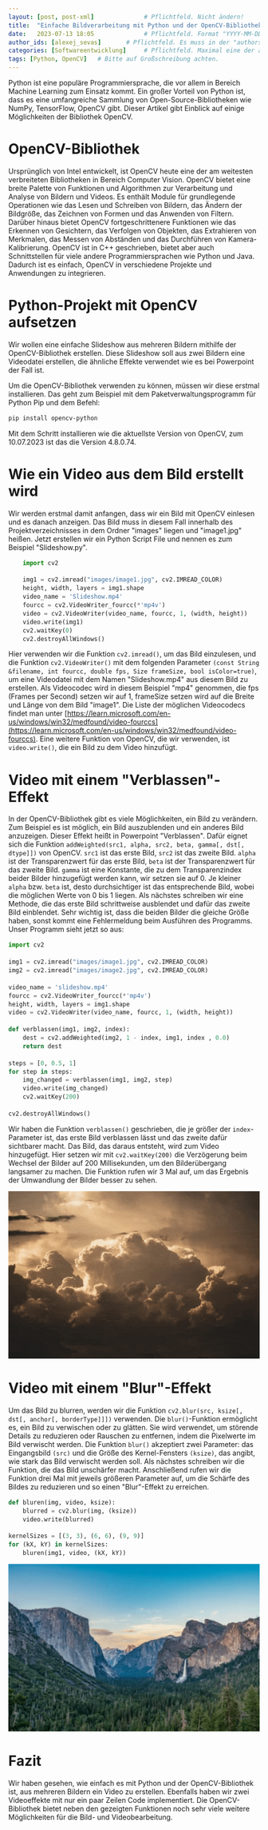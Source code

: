 ```yaml
---
layout: [post, post-xml]              # Pflichtfeld. Nicht ändern!
title:  "Einfache Bildverarbeitung mit Python und der OpenCV-Bibliothek"         # Pflichtfeld. Bitte einen Titel für den Blog Post angeben.
date:   2023-07-13 18:05              # Pflichtfeld. Format "YYYY-MM-DD HH:MM". Muss für Veröffentlichung in der Vergangenheit liegen. (Für Preview egal)
author_ids: [alexej_sevas]       # Pflichtfeld. Es muss in der "authors.yml" einen Eintrag mit diesen Namen geben.
categories: [Softwareentwicklung]     # Pflichtfeld. Maximal eine der angegebenen Kategorien verwenden.
tags: [Python, OpenCV]   # Bitte auf Großschreibung achten.
---
```



Python ist eine populäre Programmiersprache, die vor allem in Bereich Machine Learning zum Einsatz kommt.
Ein großer Vorteil von Python ist, dass es eine umfangreiche Sammlung von Open-Source-Bibliotheken wie NumPy, TensorFlow, OpenCV gibt.
Dieser Artikel gibt Einblick auf einige Möglichkeiten der Bibliothek OpenCV.

# OpenCV-Bibliothek
Ursprünglich von Intel entwickelt, ist OpenCV heute eine der am weitesten verbreiteten Bibliotheken in Bereich Computer Vision.
OpenCV bietet eine breite Palette von Funktionen und Algorithmen zur Verarbeitung und Analyse von Bildern und Videos.
Es enthält Module für grundlegende Operationen wie das Lesen und Schreiben von Bildern, das Ändern der Bildgröße,
das Zeichnen von Formen und das Anwenden von Filtern.
Darüber hinaus bietet OpenCV fortgeschrittenere Funktionen wie das Erkennen von Gesichtern, das Verfolgen von Objekten, 
das Extrahieren von Merkmalen, das Messen von Abständen und das Durchführen von Kamera-Kalibrierung.
OpenCV ist in C++ geschrieben, bietet aber auch Schnittstellen für viele andere Programmiersprachen wie Python und Java.
Dadurch ist es einfach, OpenCV in verschiedene Projekte und Anwendungen zu integrieren.

# Python-Projekt mit OpenCV aufsetzen
Wir wollen eine einfache Slideshow aus mehreren Bildern mithilfe der OpenCV-Bibliothek erstellen.
Diese Slideshow soll aus zwei Bildern eine Videodatei erstellen, die ähnliche Effekte verwendet wie es bei Powerpoint der Fall ist.

Um die OpenCV-Bibliothek verwenden zu können, müssen wir diese erstmal installieren.
Das geht zum Beispiel mit dem Paketverwaltungsprogramm für Python Pip und dem Befehl:

```powershell
pip install opencv-python
```

Mit dem Schritt installieren wie die aktuellste Version von OpenCV, zum 10.07.2023 ist das die Version 4.8.0.74.

# Wie ein Video aus dem Bild erstellt wird
Wir werden erstmal damit anfangen, dass wir ein Bild mit OpenCV einlesen und es danach anzeigen.
Das Bild muss in diesem Fall innerhalb des Projektverzeichnisses in dem Ordner "images" liegen und "image1.jpg" heißen.
Jetzt erstellen wir ein Python Script File und nennen es zum Beispiel "Slideshow.py".

```python
    import cv2

    img1 = cv2.imread("images/image1.jpg", cv2.IMREAD_COLOR)
    height, width, layers = img1.shape
    video_name = 'Slideshow.mp4'
    fourcc = cv2.VideoWriter_fourcc(*'mp4v')
    video = cv2.VideoWriter(video_name, fourcc, 1, (width, height))
    video.write(img1)
    cv2.waitKey(0)
    cv2.destroyAllWindows()
```

Hier verwenden wir die Funktion `cv2.imread()`, um das Bild einzulesen, und die Funktion `cv2.VideoWriter()` mit dem folgenden
Parameter `(const String &filename, int fourcc, double fps, Size frameSize, bool isColor=true)`,
um eine Videodatei mit dem Namen "Slideshow.mp4" aus diesem Bild zu erstellen. Als Videocodec
wird in diesem Beispiel "mp4" genommen, die fps (Frames per Second) setzen wir auf 1, frameSize setzen wird auf die Breite und 
Länge von dem Bild "image1".
Die Liste der möglichen Videocodecs findet man unter [https://learn.microsoft.com/en-us/windows/win32/medfound/video-fourccs](https://learn.microsoft.com/en-us/windows/win32/medfound/video-fourccs).
Eine weitere Funktion von OpenCV, die wir verwenden, ist `video.write()`, die ein Bild zu dem Video hinzufügt.

# Video mit einem "Verblassen"-Effekt
In der OpenCV-Bibliothek gibt es viele Möglichkeiten, ein Bild zu verändern.
Zum Beispiel es ist möglich, ein Bild auszublenden und ein anderes Bild anzuzeigen.
Dieser Effekt heißt in Powerpoint "Verblassen".
Dafür eignet sich die Funktion `addWeighted(src1, alpha, src2, beta, gamma[, dst[, dtype]])` von OpenCV.
`src1` ist das erste Bild, `src2` ist das zweite Bild.
`alpha` ist der Transparenzwert für das erste Bild,
`beta` ist der Transparenzwert für das zweite Bild.
`gamma` ist eine Konstante, die zu dem Transparenzindex beider Bilder hinzugefügt werden kann, wir setzen sie auf 0.
Je kleiner `alpha` bzw. `beta` ist, desto durchsichtiger ist das entsprechende Bild, wobei die möglichen Werte von 0 bis 1 liegen.
Als nächstes schreiben wir eine Methode, die das erste Bild schrittweise ausblendet und dafür das zweite Bild einblendet.
Sehr wichtig ist, dass die beiden Bilder die gleiche Größe haben, sonst kommt eine Fehlermeldung beim Ausführen des Programms.
Unser Programm sieht jetzt so aus: 

```python
import cv2

img1 = cv2.imread("images/image1.jpg", cv2.IMREAD_COLOR)
img2 = cv2.imread("images/image2.jpg", cv2.IMREAD_COLOR)

video_name = 'slideshow.mp4'
fourcc = cv2.VideoWriter_fourcc(*'mp4v')
height, width, layers = img1.shape
video = cv2.VideoWriter(video_name, fourcc, 1, (width, height))

def verblassen(img1, img2, index):
    dest = cv2.addWeighted(img2, 1 - index, img1, index , 0.0)
    return dest

steps = [0, 0.5, 1]
for step in steps:
    img_changed = verblassen(img1, img2, step)
    video.write(img_changed)
    cv2.waitKey(200)

cv2.destroyAllWindows()
```

Wir haben die Funktion `verblassen()` geschrieben, die je größer der `index`-Parameter ist, das erste Bild verblassen lässt und
das zweite dafür sichtbarer macht. 
Das Bild, das daraus entsteht, wird zum Video hinzugefügt.
Hier setzen wir mit `cv2.waitKey(200)` die Verzögerung beim Wechsel der Bilder auf 200 Millisekunden, um den Bilderübergang langsamer zu machen.
Die Funktion rufen wir 3 Mal auf, um das Ergebnis der Umwandlung der Bilder besser zu sehen.

![VerblassenEffekt](/assets/images/posts/python-bildverarbeitung/verblassenEffekt.gif)

# Video mit einem "Blur"-Effekt
Um das Bild zu blurren, werden wir die Funktion `cv2.blur(src, ksize[, dst[, anchor[, borderType]]])` verwenden.
Die `blur()`-Funktion ermöglicht es, ein Bild zu verwischen oder zu glätten. Sie wird verwendet, um störende Details zu reduzieren oder Rauschen zu entfernen, indem die Pixelwerte im Bild verwischt werden.
Die Funktion `blur()` akzeptiert zwei Parameter: das Eingangsbild `(src)` und die Größe des Kernel-Fensters `(ksize)`, das angibt, wie stark das Bild verwischt werden soll.
Als nächstes schreiben wir die Funktion, die das Bild unschärfer macht.
Anschließend rufen wir die Funktion drei Mal mit jeweils größeren Parameter auf, um die Schärfe des Bildes zu reduzieren und so einen "Blur"-Effekt zu erreichen.

```python
def bluren(img, video, ksize):
    blurred = cv2.blur(img, (ksize))
    video.write(blurred)

kernelSizes = [(3, 3), (6, 6), (9, 9)]
for (kX, kY) in kernelSizes:
    bluren(img1, video, (kX, kY))
```

![BlurEffekt](/assets/images/posts/python-bildverarbeitung/blurEffekt.gif)

# Fazit

Wir haben gesehen, wie einfach es mit Python und der OpenCV-Bibliothek ist, aus mehreren Bildern ein Video zu erstellen.
Ebenfalls haben wir zwei Videoeffekte mit nur ein paar Zeilen Code implementiert.
Die OpenCV-Bibliothek bietet neben den gezeigten Funktionen noch sehr viele weitere Möglichkeiten für die Bild- und Videobearbeitung.
